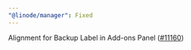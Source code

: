 ```yaml
---
"@linode/manager": Fixed
---
```


Alignment for Backup Label in Add-ons Panel ([#11160](https://github.com/linode/manager/pull/11160))
